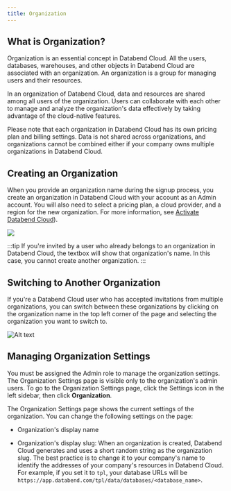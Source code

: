 ```yaml
---
title: Organization
---
```


## What is Organization?

Organization is an essential concept in Databend Cloud. All the users, databases, warehouses, and other objects in Databend Cloud are associated with an organization.  An organization is a group for managing users and their resources.

In an organization of Databend Cloud, data and resources are shared among all users of the organization. Users can collaborate with each other to manage and analyze the organization's data effectively by taking advantage of the cloud-native features.

Please note that each organization in Databend Cloud has its own pricing plan and billing settings. Data is not shared across organizations, and organizations cannot be combined either if your company owns multiple organizations in Databend Cloud.

## Creating an Organization

When you provide an organization name during the signup process, you create an organization in Databend Cloud with your account as an Admin account. You will also need to select a pricing plan, a cloud provider, and a region for the new organization. For more information, see [Activate Databend Cloud](../01-new-account.md)).

![](@site/static/img/documents/getting-started/01.jpeg)

:::tip
If you're invited by a user who already belongs to an organization in Databend Cloud, the textbox will show that organization's name. In this case, you cannot create another organization.
:::

## Switching to Another Organization

If you're a Databend Cloud user who has accepted invitations from multiple organizations, you can switch between these organizations by clicking on the organization name in the top left corner of the page and selecting the organization you want to switch to.

![Alt text](@site/static/img/documents/overview/switch-org.gif)

## Managing Organization Settings

You must be assigned the Admin role to manage the organization settings. The Organization Settings page is visible only to the organization's admin users. To go to the Organization Settings page, click the Settings icon in the left sidebar, then click **Organization**.

The Organization Settings page shows the current settings of the organization. You can change the following settings on the page:

- Organization's display name

- Organization's display slug: When an organization is created, Databend Cloud generates and uses a short random string as the organization slug. The best practice is to change it to your company's name to identify the addresses of your company's resources in Databend Cloud. For example, if you set it to `tpl`, your database URLs will be `https://app.databend.com/tpl/data/databases/<database_name>`.
